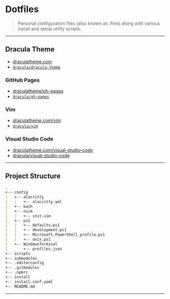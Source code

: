 # Dotfiles

> Personal configuration files (also known as .files) along with various install and setup utility scripts.

---

## Dracula Theme

* [draculatheme.com](https://draculatheme.com/)
* [`dracula/dracula-theme`](https://github.com/dracula/dracula-theme)

### GitHub Pages

* [draculatheme/ph-pages](https://draculatheme.com/gh-pages/)
* [`dracula/gh-pages`](https://github.com/dracula/gh-pages)

### Vim

* [draculatheme.com/vim](https://draculatheme.com/vim/)
* [`dracula/vim`](https://github.com/dracula/vim)

### Visual Studio Code

* [draculatheme.com/visual-studio-code](https://draculatheme.com/visual-studio-code/)
* [dracula/visual-studio-code](https://github.com/dracula/visual-studio-code)

---

## Project Structure

```md
.
+-- config
|   +-- alacritty
|   |   +-- alacritty.yml
|   +-- bash
|   +-- nvim
|   |   +-- init.vim
|   +-- ps1
|   |   +-- defaults.ps1
|   |   +-- development.ps1
|   |   +-- Microsoft.PowerShell_profile.ps1
|   |   +-- unix.ps1
|   +-- WindowsTerminal
|       +-- profiles.json
+-- scripts
+-- submodules
+-- .editorconfig
+-- .gitmodules
+-- .npmrc
+-- install
+-- install.conf.yaml
+-- README.md
```

---
